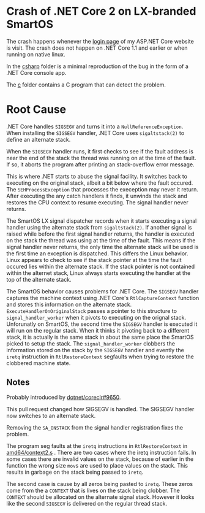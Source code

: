 
# Crash of .NET Core 2 on LX-branded SmartOS

The crash happens whenever the [login page](https://github.com/AustinWise/DinnerKillPoints/blob/master/src/DkpWeb/Views/Account/Login.cshtml)
of my ASP.NET Core website is visit. The crash does not happen on .NET Core 1.1
and earlier or when running on native linux.

In the [csharp](./csharp) folder is a minimal reproduction of the bug in the
form of a .NET Core console app.

The [c](./c) folder contains a C program that can detect the problem.

# Root Cause

.NET Core handles `SIGSEGV` and turns it into a `NullReferenceException`.
When installing the `SIGSEGV` handler, .NET Core uses `sigaltstack(2)` to define
an alternate stack.

When the `SIGSEGV` handler runs, it first checks to see if the fault address
is near the end of the stack the thread was running on at the time of the fault.
If so, it aborts the program after printing an stack-overflow error message.

This is where .NET starts to abuse the signal facility. It switches back to
executing on the original stack, albeit a bit below where the fault occured.
The `SEHProcessException` that processes the exeception may never it return.
After executing the any catch handlers it finds, it unwinds the stack and
restores the CPU context to resume executing. The signal handler never returns.

The SmartOS LX signal dispatcher records when it starts executing a signal
handler using the alternate stack from `sigaltstack(2)`. If another signal is
raised while before the first signal handler returns, the handler is executed
on the stack the thread was using at the time of the fault. This means if
the signal handler never returns, the only time the alternate stack will be used
is the first time an exception is dispatched. This differs the Linux behavior.
Linux appears to check to see if the stack pointer at the time the fault occured
lies within the alternate stack. If the stack pointer is not contained within
the alternet stack, Linux always starts executing the handler at the top of the
alternate stack.

The SmartOS behavior causes problems for .NET Core. The `SIGSEGV` handler
captures the machine context using .NET Core's `RtlCaptureContext` function
and stores this information on the alternate stack.
`ExecuteHandlerOnOriginalStack` passes a pointer to this structure to
`signal_handler_worker` when it pivots to executing on the orignal stack.
Unforunatly on SmartOS, the second time the `SIGSEGV` handler is executed it
will run on the regular stack. When it thinks it pivoting back to a different
stack, it is actually is the same stack in about the same place the SmartOS
picked to setup the stack. The `signal_handler_worker` clobbers the information
stored on the stack by the `SIGSEGV` handler and evently the `iretq` instruction
in `RtlRestoreContext` segfaults when trying to restore the clobbered machine
state.

## Notes

Probably introduced by [dotnet/coreclr#9650](https://github.com/dotnet/coreclr/pull/9650).

This pull request changed how SIGSEGV is handled.
The SIGSEGV handler now switches to an alternate stack.

Removing the `SA_ONSTACK` from the signal handler registration
fixes the problem.

The program seg faults at the `iretq` instructions in `RtlRestoreContext` in
[amd64/context2.s](https://github.com/dotnet/coreclr/blob/release/2.0.0/src/pal/src/arch/amd64/context2.S#L204)
. There are two cases where the iretq instruction fails. In some cases
there are invalid values on the stack, because of earlier in the function
the wrong size `mov`s are used to place values on the stack. This results
in garbage on the stack being passed to `iretq`.

The second case is cause by all zeros being pasted to `iretq`. These
zeros come from the a `CONTEXT` that is lives on the stack being clobber.
The `CONTEXT` should be allocated on the alternate signal stack. However
it looks like the second `SIGSEGV` is delivered on the regular thread stack.

